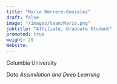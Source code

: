 ```yaml
---
title: "Mario Herrero-Gonzalez"
draft: false
image: "/images/team/Mario.png"
jobtitle: "Affiliate, Graduate Student"
promoted: true
weight: 29
Website:
---
```



Columbia University

*Data Assimilation and Deep Learning*

